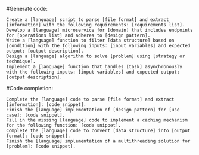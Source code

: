 #Generate code:

    Create a [language] script to parse [file format] and extract [information] with the following requirements: [requirements list].
    Develop a [language] microservice for [domain] that includes endpoints for [operations list] and adheres to [design pattern].
    Write a [language] function to filter [data structure] based on [condition] with the following inputs: [input variables] and expected output: [output description].
    Design a [language] algorithm to solve [problem] using [strategy or technique].
    Implement a [language] function that handles [task] asynchronously with the following inputs: [input variables] and expected output: [output description].

#Code completion:

    Complete the [language] code to parse [file format] and extract [information]: [code snippet].
    Finish the [language] implementation of [design pattern] for [use case]: [code snippet].
    Fill in the missing [language] code to implement a caching mechanism for the following function: [code snippet].
    Complete the [language] code to convert [data structure] into [output format]: [code snippet].
    Finish the [language] implementation of a multithreading solution for [problem]: [code snippet].
